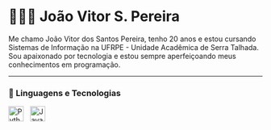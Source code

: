 # 👨🏼‍💻 João Vitor S. Pereira

Me chamo João Vitor dos Santos Pereira, tenho 20 anos e estou cursando Sistemas de Informação na UFRPE - Unidade Acadêmica de Serra Talhada. Sou apaixonado por tecnologia e estou sempre aperfeiçoando meus conhecimentos em programação.

---

### 🤖 Linguagens e Tecnologias

<img 
    align="left" 
    alt="Python" 
    title="Python"
    width="30px" 
    style="padding-right: 10px;" 
    src="https://cdn.jsdelivr.net/gh/devicons/devicon@latest/icons/python/python-original.svg" 
/>

<img 
    align="left" 
    alt="Java" 
    title="Java"
    width="30px" 
    style="padding-right: 10px;" 
    src="https://cdn.jsdelivr.net/gh/devicons/devicon@latest/icons/java/java-original.svg" 
/>
